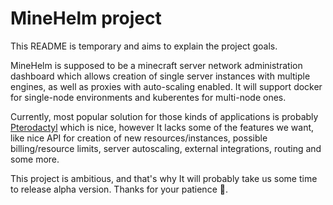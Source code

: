 # MineHelm project
This README is temporary and aims to explain the project goals.

MineHelm is supposed to be a minecraft server network administration dashboard which allows creation of single server instances with multiple engines, as well as proxies with auto-scaling enabled.
It will support docker for single-node environments and kuberentes for multi-node ones.

Currently, most popular solution for those kinds of applications is probably [Pterodactyl](https://pterodactyl.io/) which is nice, however It lacks some of the features we want, like nice API for creation
of new resources/instances, possible billing/resource limits, server autoscaling, external integrations, routing and some more.

This project is ambitious, and that's why It will probably take us some time to release alpha version. Thanks for your patience 🥰.
